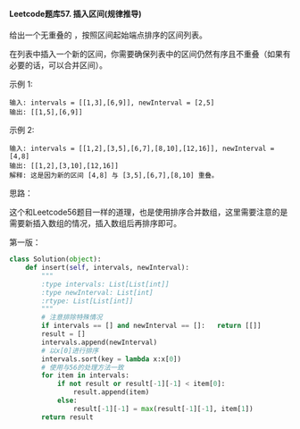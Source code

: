 #### Leetcode题库57. 插入区间(规律推导)

给出一个无重叠的 ，按照区间起始端点排序的区间列表。

在列表中插入一个新的区间，你需要确保列表中的区间仍然有序且不重叠（如果有必要的话，可以合并区间）。

示例 1:

```
输入: intervals = [[1,3],[6,9]], newInterval = [2,5]
输出: [[1,5],[6,9]]
```


示例 2:

```
输入: intervals = [[1,2],[3,5],[6,7],[8,10],[12,16]], newInterval = [4,8]
输出: [[1,2],[3,10],[12,16]]
解释: 这是因为新的区间 [4,8] 与 [3,5],[6,7],[8,10] 重叠。
```

思路：

​	这个和Leetcode56题目一样的道理，也是使用排序合并数组，这里需要注意的是需要新插入数组的情况，插入数组后再排序即可。

第一版：

```python
class Solution(object):
    def insert(self, intervals, newInterval):
        """
        :type intervals: List[List[int]]
        :type newInterval: List[int]
        :rtype: List[List[int]]
        """
        # 注意排除特殊情况
        if intervals == [] and newInterval == []:   return [[]]
        result = []
        intervals.append(newInterval)
        # 以x[0]进行排序
        intervals.sort(key = lambda x:x[0])
		# 使用与56的处理方法一致
        for item in intervals:
            if not result or result[-1][-1] < item[0]:
                result.append(item)
            else:
                result[-1][-1] = max(result[-1][-1], item[1])
        return result
```
